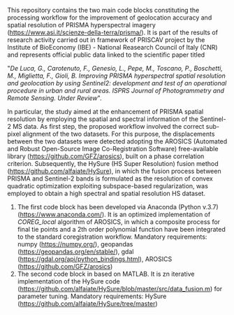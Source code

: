This repository contains the two main code blocks constituting the processing workflow for the improvement of geolocation accuracy and spatial resolution of PRISMA hyperspectral imagery (https://www.asi.it/scienze-della-terra/prisma/). It is part of the results of research activity carried out in framework of PRISCAV project by the Institute of BioEconomy (IBE) - National Reasearch Council of Italy (CNR) and represents official public data linked to the scientific paper titled

"_De Luca, G., Carotenuto, F., Genesio, L., Pepe, M., Toscano, P., Boschetti, M., Miglietta, F., Gioli, B. Improving PRISMA hyperspectral spatial resolution and geolocation by using Sentinel2: development and test of an operational procedure in urban and rural areas. ISPRS Journal of Photogrammetry and Remote Sensing. Under Review_". 

In particular, the study aimed at the enhancement of PRISMA spatial resolution by employing the spatial and spectral information of the Sentinel-2 MS data. As first step, the proposed workflow involved the correct sub-pixel alignment of the two datasets. For this purpose, the displacements between the two datasets were detected adopting the AROSICS (Automated and Robust Open-Source Image Co-Registration Software) free-available library (https://github.com/GFZ/arosics), built on a phase correlation criterion. Subsequently, the HySure (HS Super Resolution) fusion method (https://github.com/alfaiate/HySure), in which the fusion process between PRISMA and Sentinel-2 bands is formulated as the resolution of convex quadratic optimization exploiting subspace-based regularization, was employed to obtain a high spectral and spatial resolution HS dataset.

1) The first code block has been developed via Anaconda (Python v.3.7) (https://www.anaconda.com/). It is an optimized implementation of _COREG_local_ algorithm of AROSICS, in which a composite process for final tie points and a 2th order polynomial function have been integrated to the standard coregistration workflow.
   Mandatory requirements: numpy (https://numpy.org/), geopandas (https://geopandas.org/en/stable/), gdal (https://gdal.org/api/python_bindings.html), AROSICS (https://github.com/GFZ/arosics)
2) The second code block in based on MATLAB. It is zn iterative implementation of the HySure code (https://github.com/alfaiate/HySure/blob/master/src/data_fusion.m) for parameter tuning.
   Mandatory requirements: HySure (https://github.com/alfaiate/HySure/tree/master)
      
